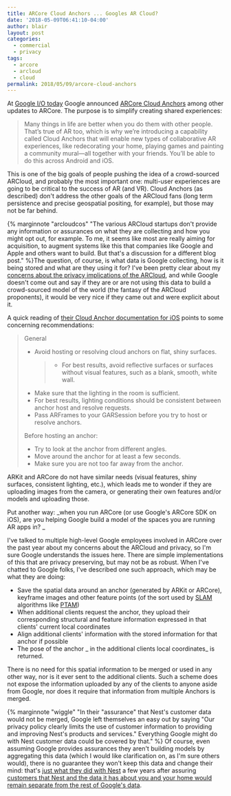 ```yaml
---
title: ARCore Cloud Anchors ... Googles AR Cloud?
date: '2018-05-09T06:41:10-04:00'
author: blair
layout: post
categories:
  - commercial
  - privacy
tags:
  - arcore
  - arcloud
  - cloud
permalink: 2018/05/09/arcore-cloud-anchors
---
```

At [Google I/O today](https://events.google.com/io/) Google announced [ARCore Cloud Anchors](https://www.blog.google/products/google-vr/experience-augmented-reality-together-new-updates-arcore/) among other updates to ARCore.  The purpose is to simplify creating shared experiences:

> Many things in life are better when you do them with other people. That’s true of AR too, which is why we’re introducing a capability called Cloud Anchors that will enable new types of collaborative AR experiences, like redecorating your home, playing games and painting a community mural—all together with your friends. You’ll be able to do this across Android and iOS.

This is one of the big goals of people pushing the idea of a crowd-sourced ARCloud, and probably the most important one:  multi-user experiences are going to be critical to the success of AR (and VR).  Cloud Anchors (as described) don't address the other goals of the ARCloud fans (long term persistence and precise geospatial positing, for example), but those may not be far behind.

{% marginnote "arcloudcos" "The various ARCloud startups don't provide any information or assurances on what they are collecting and how you might opt out, for example. To me, it seems like most are really aiming for acquisition, to augment systems like this that companies like Google and Apple and others want to build.  But that's a discussion for a different blog post." %}The question, of course, is what data is Google collecting, how is it being stored and what are they using it for?  I've been pretty clear about my [concerns about the privacy implications of the ARCloud](/2018/03/13/webxr-reflecting-on-the-needs-for-real-ar-on-the-web/), and while Google doesn't come out and say if they are or are not using this data to build a crowd-sourced model of the world (the fantasy of the ARCloud proponents), it would be very nice if they came out and were explicit about it.

A quick reading of [their Cloud Anchor documentation for iOS](https://developers.google.com/ar/develop/ios/cloud-anchors-developer-guide-ios) points to some concerning recommendations:

> General
>
> * Avoid hosting or resolving cloud anchors on flat, shiny surfaces.
>   > * For best results, avoid reflective surfaces or surfaces without visual features, such as a blank, smooth, white wall.
> * Make sure that the lighting in the room is sufficient.
> * For best results, lighting conditions should be consistent between anchor host and resolve requests.
> * Pass ARFrames to your GARSession before you try to host or resolve anchors.
>
> Before hosting an anchor:
>
> * Try to look at the anchor from different angles.
> * Move around the anchor for at least a few seconds.
> * Make sure you are not too far away from the anchor.

ARKit and ARCore do not have similar needs (visual features, shiny surfaces, consistent lighting, etc.), which leads me to wonder if they are uploading images from the camera, or generating their own features and/or models and uploading those.  

Put another way:  _when you run ARCore (or use Google's ARCore SDK on iOS), are you helping Google build a model of the spaces you are running AR apps in? _

I've talked to multiple high-level Google employees involved in ARCore over the past year about my concerns about the ARCloud and privacy, so I'm sure Google understands the issues here.  There are simple implementations of this that are privacy preserving, but may not be as robust. When I've chatted to Google folks, I've described one such approach, which may be what they are doing:

* Save the spatial data around an anchor (generated by ARKit or ARCore), keyframe images and other feature points (of the sort used by [SLAM](https://en.wikipedia.org/wiki/Simultaneous_localization_and_mapping) algorithms like [PTAM](http://www.robots.ox.ac.uk/~gk/PTAM/))
* When additional clients request the anchor, they upload their corresponding structural and feature information expressed in that clients' current local coordinates
* Align additional clients' information with the stored information for that anchor if possible
* The pose of the anchor _ in the additional clients local coordinates_ is returned.

There is no need for this spatial information to be merged or used in any other way, nor is it ever sent to the additional clients. Such a scheme does not expose the information uploaded by any of the clients to anyone aside from Google, nor does it require that information from multiple Anchors is merged.  

{% marginnote "wiggle" "In their \"assurance\" that Nest's customer data would not be merged, Google left themselves an easy out by saying \"Our privacy policy clearly limits the use of customer information to providing and improving Nest's products and services.\" Everything Google might do with Nest customer data could be covered by that." %} Of course, even assuming Google provides assurances they aren't building models by aggregating this data (which I would like clarification on, as I'm sure others would), there is no guarantee they won't keep this data and change their mind:  that's [just what they did with Nest](https://www.blog.google/topics/hardware/nest-join-forces-googles-hardware-team/) a few years after assurin[g customers that Nest and the data it has about you and your home would remain separate from the rest of Google's data](https://nest.com/blog/2014/01/13/nest-google-and-you/).
